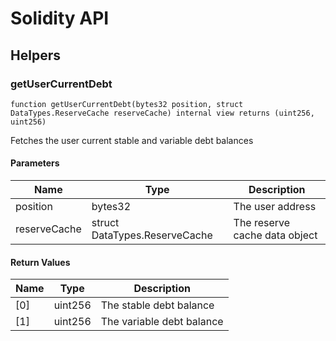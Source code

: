 # Solidity API

## Helpers

### getUserCurrentDebt

```solidity
function getUserCurrentDebt(bytes32 position, struct DataTypes.ReserveCache reserveCache) internal view returns (uint256, uint256)
```

Fetches the user current stable and variable debt balances

#### Parameters

| Name | Type | Description |
| ---- | ---- | ----------- |
| position | bytes32 | The user address |
| reserveCache | struct DataTypes.ReserveCache | The reserve cache data object |

#### Return Values

| Name | Type | Description |
| ---- | ---- | ----------- |
| [0] | uint256 | The stable debt balance |
| [1] | uint256 | The variable debt balance |

